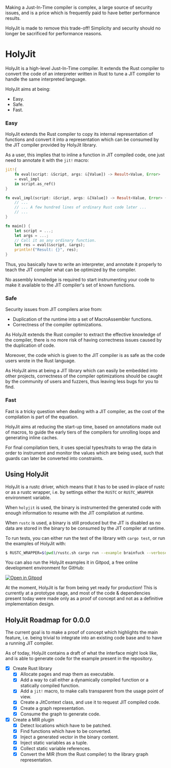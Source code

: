 Making a Just-In-Time compiler is complex, a large source of security
issues, and is a price which is frequently paid to have better performance
results.

HolyJit is made to remove this trade-off! Simplicity and security should no
longer be sacrificed for performance reasons.

# HolyJit

HolyJit is a high-level Just-In-Time compiler. It extends the Rust compiler
to convert the code of an interpreter written in Rust to tune a JIT compiler
to handle the same interpreted language.

HolyJit aims at being:
 * Easy.
 * Safe.
 * Fast.

### Easy

HolyJit extends the Rust compiler to copy its internal representation of
functions and convert it into a representation which can be consumed by the
JIT compiler provided by HolyJit library.

As a user, this implies that to inline a function in JIT compiled code, one
just need to annotate it with the `jit!` macro:

```rust
jit!{
    fn eval(script: &Script, args: &[Value]) -> Result<Value, Error>
    = eval_impl
    in script.as_ref()
}

fn eval_impl(script: &Script, args: &[Value]) -> Result<Value, Error> {
    // ...
    // ... A few hundred lines of ordinary Rust code later ...
    // ...
}

fn main() {
    let script = ...;
    let args = ...;
    // Call it as any ordinary function.
    let res = eval(&script, &args);
    println!("Result: {}", res);
}
```

Thus, you basically have to write an interpreter, and annotate it properly
to teach the JIT compiler what can be optimized by the compiler.

No assembly knowledge is required to start instrumenting your code to make
it available to the JIT compiler's set of known functions.

### Safe

Security issues from JIT compilers arise from:
  * Duplication of the runtime into a set of MacroAssembler functions.
  * Correctness of the compiler optimizations.

As HolyJit extends the Rust compiler to extract the effective knowledge of
the compiler, there is no more risk of having correctness issues caused by
the duplication of code.

Moreover, the code which is given to the JIT compiler is as safe as the code
users wrote in the Rust language.

As HolyJit aims at being a JIT library which can easily be embedded into
other projects, correctness of the compiler optimizations should be caught
by the community of users and fuzzers, thus leaving less bugs for you to
find.

### Fast

Fast is a tricky question when dealing with a JIT compiler, as the cost of
the compilation is part of the equation.

HolyJit aims at reducing the start-up time, based on annotations made out of
macros, to guide the early tiers of the compilers for unrolling loops and
generating inline caches.

For final compilation tiers, it uses special types/traits to wrap the data
in order to instrument and monitor the values which are being used, such
that guards can later be converted into constraints.

## Using HolyJit

HolyJit is a rustc driver, which means that it has to be used in-place of rustc
or as a rustc wrapper, i.e. by settings either the `RUSTC` or `RUSTC_WRAPPER`
environment variable.

When `holyjit` is used, the binary is instrumented the generated code with
enough information to resume with the JIT compilation at runtime.

When `rustc` is used, a binary is still produced but the JIT is disabled as no
data are stored in the binary to be consumed by the JIT compiler at runtime.

To run tests, you can either run the test of the library with `cargo test`,
or run the examples of HolyJit with:

```sh
$ RUSTC_WRAPPER=$(pwd)/rustc.sh cargo run --example brainfuck --verbose
```

You can also run the HolyJit examples it in Gitpod, a free online development
environment for GitHub:

[![Open in Gitpod](https://gitpod.io/button/open-in-gitpod.svg)](
  https://gitpod.io/#https://github.com/nbp/holyjit
)

At the moment, HolyJit is far from being yet ready for production! This is
currently at a prototype stage, and most of the code & dependencies present
today were made only as a proof of concept and not as a definitive
implementation design.

## HolyJit Roadmap for 0.0.0

The current goal is to make a proof of concept which highlights the main
feature, i.e. being trivial to integrate into an existing code base and to
have a running JIT compiler.

As of today, HolyJit contains a draft of what the interface might look like,
and is able to generate code for the example present in the repository.

- [x] Create Rust library
  - [x] Allocate pages and map them as executable.
  - [x] Add a way to call either a dynamically compiled function or a
        statically compiled function.
  - [x] Add a `jit!` macro, to make calls transparent from the usage point of
        view.
  - [x] Create a JitContext class, and use it to request JIT compiled code.
  - [x] Create a graph representation.
  - [x] Consume the graph to generate code.

- [x] Create a MIR plugin
  - [x] Detect locations which have to be patched.
  - [x] Find functions which have to be converted.
  - [x] Inject a generated vector in the binary content.
  - [x] Inject static variables as a tuple.
  - [x] Collect static variable references.
  - [x] Convert the MIR (from the Rust compiler) to the library graph
        representation.
